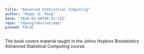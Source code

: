 ```yaml
---
title: "Advanced Statistical Computing"
author: "Roger D. Peng"
date: "2018-03-08T04:52:33Z"
repo: "rdpeng/advstatcomp"
pinned: FALSE
---
```


The book covers material taught in the Johns Hopkins Biostatistics Advanced Statistical Computing course.
